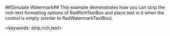 ##Simulate Watermark##
This example demonstrates how you can strip the rich-text formatting options of RadRichTextBox and place text in it when the control is empty (similar to RadWatermarkTextBox).

<keywords: strip,rich,text>